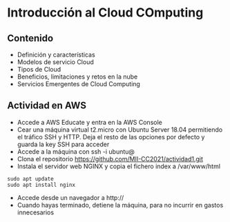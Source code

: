 # Introducción al Cloud COmputing

## Contenido

- Definición y características
- Modelos de servicio Cloud
- Tipos de Cloud
- Beneficios, limitaciones y retos en la nube
- Servicios Emergentes de Cloud Computing


## Actividad en AWS

- Accede a AWS Educate y entra en la AWS Console
- Cear una máquina virtual t2.micro con Ubuntu Server 18.04 permitiendo el tráfico SSH y HTTP. Deja el resto de las opciones por defecto y guarda la key SSH para acceder
- Accede a la máquina con ssh -i <ssh-key> ubuntu@<ip-maquina>
- Clona el repositorio https://github.com/MII-CC2021/actividad1.git
- Instala el servidor web NGINX y copia el fichero index a /var/www/html
```
sudo apt update
sudo apt install nginx
```
- Accede desde un navegador a http://<ip-maquina>
- Cuando hayas terminado, detiene la máquina, para no incurrir en gastos innecesarios
